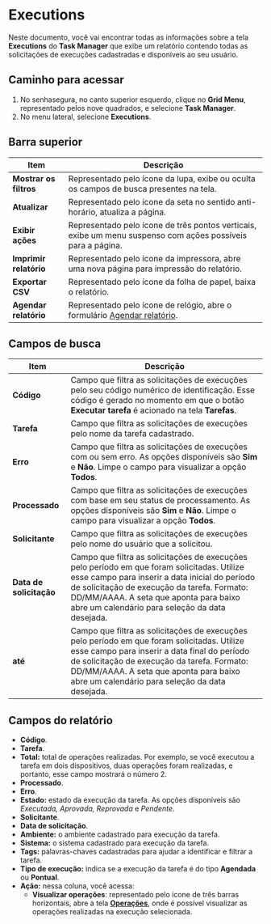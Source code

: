 # Executions

Neste documento, você vai encontrar todas as informações sobre a tela **Executions** do **Task Manager** que exibe um relatório contendo todas as solicitações de execuções cadastradas e disponíveis ao seu usuário.

## Caminho para acessar
1. No senhasegura, no canto superior esquerdo, clique no **Grid Menu**, representado pelos nove quadrados, e selecione **Task Manager**.
2. No menu lateral, selecione **Executions**.

## Barra superior
| **Item**| **Descrição**|
|----|----|
| **Mostrar os filtros** | Representado pelo ícone da lupa, exibe ou oculta os campos de busca presentes na tela.|
| **Atualizar**| Representado pelo ícone da seta no sentido anti-horário, atualiza a página.|
| **Exibir ações**| Representado pelo ícone de três pontos verticais, exibe um menu suspenso com ações possíveis para a página.|
| **Imprimir relatório** | Representado pelo ícone da impressora, abre uma nova página para impressão do relatório.|
| **Exportar CSV**| Representado pelo ícone da folha de papel, baixa o relatório.|
| **Agendar relatório** | Representado pelo ícone de relógio, abre o formulário [Agendar relatório](/v3-32/docs/pt/general-information-how-to-issue-download-and-schedule-device-reports).|

## Campos de busca

| **Item**| **Descrição**|
|----|----|
| **Código**| Campo que filtra as solicitações de execuções pelo seu código numérico de identificação. Esse código é gerado no momento em que o botão **Executar tarefa** é acionado na tela **Tarefas**.|
| **Tarefa**| Campo que filtra as solicitações de execuções pelo nome da tarefa cadastrado.|
| **Erro**| Campo que filtra as solicitações de execuções com ou sem erro. As opções disponíveis são **Sim** e **Não**. Limpe o campo para visualizar a opção **Todos**.|
| **Processado**| Campo que filtra as solicitações de execuções com base em seu status de processamento. As opções disponíveis são **Sim** e **Não**. Limpe o campo para visualizar a opção **Todos**.|
| **Solicitante**| Campo que filtra as solicitações de execuções pelo nome do usuário que a solicitou.|
| **Data de solicitação** | Campo que filtra as solicitações de execuções pelo período em que foram solicitadas. Utilize esse campo para inserir a data inicial do período de solicitação de execução da tarefa. Formato: DD/MM/AAAA. A seta que aponta para baixo abre um calendário para seleção da data desejada. |
| **até**| Campo que filtra as solicitações de execuções pelo período em que foram solicitadas. Utilize esse campo para inserir a data final do período de solicitação de execução da tarefa. Formato: DD/MM/AAAA. A seta que aponta para baixo abre um calendário para seleção da data desejada. |

## Campos do relatório

- **Código**.
- **Tarefa**.
- **Total:** total de operações realizadas. Por exemplo, se você executou a tarefa em dois dispositivos, duas operações foram realizadas, e portanto, esse campo mostrará o número 2.
- **Processado**.
- **Erro**.
- **Estado:** estado da execução da tarefa. As opções disponíveis são *Executada, Aprovada, Reprovada* e *Pendente*.
- **Solicitante**.
- **Data de solicitação**.
- **Ambiente:** o ambiente cadastrado para execução da tarefa.
- **Sistema:** o sistema cadastrado para execução da tarefa.
- **Tags:** palavras-chaves cadastradas para ajudar a identificar e filtrar a tarefa.
- **Tipo de execução:** indica se a execução da tarefa é do tipo **Agendada** ou **Pontual**.
- **Ação:** nessa coluna, você acessa:
    - **Visualizar operações**: representado pelo ícone de três barras horizontais, abre a tela [**Operações**](/v3-32/docs/pt/task-manager-operations), onde é possível visualizar as operações realizadas na execução selecionada.